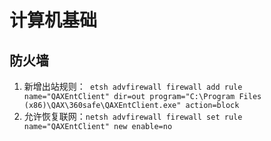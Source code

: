 # 计算机基础

## 防火墙

1. 新增出站规则：` etsh advfirewall firewall add rule name="QAXEntClient" dir=out program="C:\Program
Files (x86)\QAX\360safe\QAXEntClient.exe" action=block`
2. 允许恢复联网：`netsh advfirewall firewall set rule name="QAXEntClient" new enable=no`